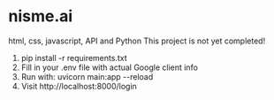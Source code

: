 # nisme.ai
html, css, javascript, API and Python
This project is not yet completed!
1. pip install -r requirements.txt
2. Fill in your .env file with actual Google client info
3. Run with: uvicorn main:app --reload
4. Visit http://localhost:8000/login